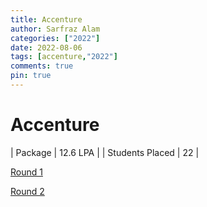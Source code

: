 ```yaml
---
title: Accenture
author: Sarfraz Alam
categories: ["2022"]
date: 2022-08-06
tags: [accenture,"2022"]
comments: true
pin: true
---
```


# Accenture

| Package   | 12.6 LPA   |
| Students Placed  | 22   |

[Round 1](https://drive.google.com/file/d/1oYtyKjScN9Bdqi1KhSCnvvD4cXzQaeIX/view?usp=sharing)

[Round 2](https://drive.google.com/file/d/1Rzl4teRTT327jSKY5f8ac9woORD8PZes/view?usp=sharing)
